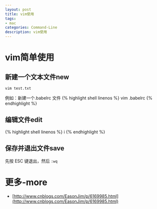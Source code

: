 ```yaml
---
layout: post
title: vim使用
tags:
- mac
categories: Command-Line
description: vim使用
---
```


# vim简单使用

## 新建一个文本文件new
`vim test.txt`

例如：新建一个.babelrc 文件
{% highlight shell linenos %}
vim .babelrc
{% endhighlight %}

## 编辑文件edit
{% highlight shell linenos %}
i
{% endhighlight %}

## 保存并退出文件save
先按 ESC 键退出，然后 ` :wq `

# 更多-more
- [http://www.cnblogs.com/EasonJim/p/6169985.html](http://www.cnblogs.com/EasonJim/p/6169985.html)





















